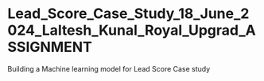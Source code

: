 # Lead_Score_Case_Study_18_June_2024_Laltesh_Kunal_Royal_Upgrad_ASSIGNMENT
Building a Machine learning model for Lead Score Case study
